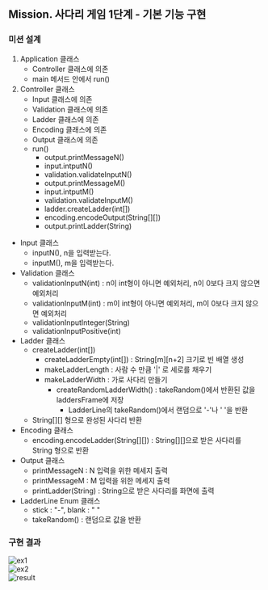 ## Mission. 사다리 게임 1단계 - 기본 기능 구현
### 미션 설계
1. Application 클래스
    - Controller 클래스에 의존
    - main 메서드 안에서 run()
2. Controller 클래스
    - Input 클래스에 의존
    - Validation 클래스에 의존
    - Ladder 클래스에 의존
    - Encoding 클래스에 의존
    - Output 클래스에 의존
    - run()
        - output.printMessageN()
        - input.intputN()
        - validation.validateInputN()
        - output.printMessageM()
        - input.intputM()
        - validation.validateInputM()
        - ladder.createLadder(int[])
        - encoding.encodeOutput(String[][])
        - output.printLadder(String)
- Input 클래스
    - inputN(), n을 입력받는다.
    - inputM(), m을 입력받는다.
- Validation 클래스
    - validationInputN(int) : n이 int형이 아니면 예외처리, n이 0보다 크지 않으면 예외처리
    - validationInputM(int) : m이 int형이 아니면 예외처리, m이 0보다 크지 않으면 예외처리
    - validationInputInteger(String)
    - validationInputPositive(int)
- Ladder 클래스
    - createLadder(int[])
        - createLadderEmpty(int[]) : String[m][n+2] 크기로 빈 배열 생성
        - makeLadderLength : 사람 수 만큼 '|' 로 세로를 채우기
        - makeLadderWidth : 가로 사다리 만들기
            - createRandomLadderWidth() : takeRandom()에서 반환된 값을 laddersFrame에 저장
                - LadderLine의 takeRandom()에서 랜덤으로 '-'나 ' '을 반환
    - String[][] 형으로 완성된 사다리 반환
- Encoding 클래스
    - encoding.encodeLadder(String[][]) : String[][]으로 받은 사다리를 String 형으로 반환
- Output 클래스
    - printMessageN : N 입력을 위한 메세지 출력
    - printMessageM : M 입력을 위한 메세지 출력
    - printLadder(String) : String으로 받은 사다리를 화면에 출력
- LadderLine Enum 클래스
    - stick : "-", blank : " "
    - takeRandom() : 랜덤으로 값을 반환


### 구현 결과
![ex1](https://user-images.githubusercontent.com/57451700/223053238-f18c4736-4bfa-447d-8523-7b41c78737da.png)    
![ex2](https://user-images.githubusercontent.com/57451700/223053325-ac5e56fc-ad65-4853-b21c-24ccdd033d0c.png)    
![result](https://user-images.githubusercontent.com/57451700/223053367-cc43a79e-c92a-4bfb-9d24-85f13e9e9c70.png)    
